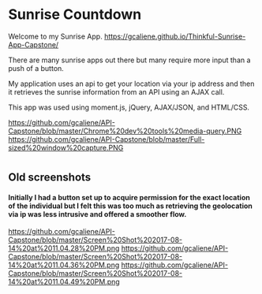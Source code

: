 # Sunrise Countdown

Welcome to my Sunrise App.
https://gcaliene.github.io/Thinkful-Sunrise-App-Capstone/

There are many sunrise apps out there but many require more input than a push of a button.

My application uses an api to get your location via your ip address and then it retrieves the sunrise information from an API using an AJAX call. 

This app was used using moment.js, jQuery, AJAX/JSON, and HTML/CSS.

https://github.com/gcaliene/API-Capstone/blob/master/Chrome%20dev%20tools%20media-query.PNG
https://github.com/gcaliene/API-Capstone/blob/master/Full-sized%20window%20capture.PNG

#
#

## Old screenshots
#### Initially I had a button set up to acquire permission for the exact location of the individual but I felt this was too much as retrieving the geolocation via ip was less intrusive and offered a smoother flow.
https://github.com/gcaliene/API-Capstone/blob/master/Screen%20Shot%202017-08-14%20at%2011.04.28%20PM.png
https://github.com/gcaliene/API-Capstone/blob/master/Screen%20Shot%202017-08-14%20at%2011.04.36%20PM.png
https://github.com/gcaliene/API-Capstone/blob/master/Screen%20Shot%202017-08-14%20at%2011.04.49%20PM.png









